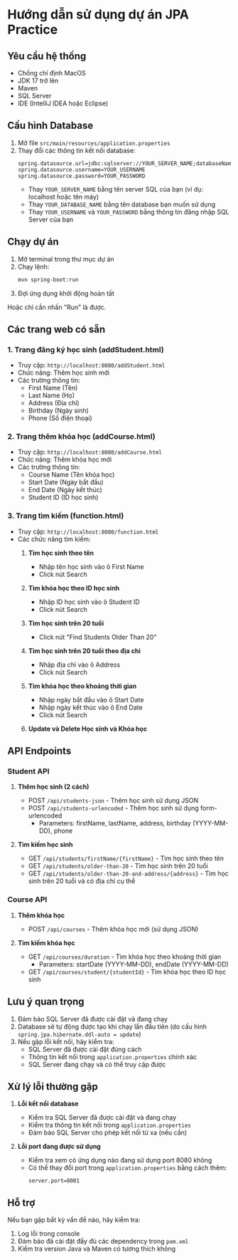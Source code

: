 # Hướng dẫn sử dụng dự án JPA Practice

## Yêu cầu hệ thống
- Chống chỉ định MacOS
- JDK 17 trở lên
- Maven
- SQL Server
- IDE (IntelliJ IDEA hoặc Eclipse)

## Cấu hình Database
1. Mở file `src/main/resources/application.properties`
2. Thay đổi các thông tin kết nối database:
   ```properties
   spring.datasource.url=jdbc:sqlserver://YOUR_SERVER_NAME;databaseName=YOUR_DATABASE_NAME;encrypt=true;trustServerCertificate=true
   spring.datasource.username=YOUR_USERNAME
   spring.datasource.password=YOUR_PASSWORD
   ```
   - Thay `YOUR_SERVER_NAME` bằng tên server SQL của bạn (ví dụ: localhost hoặc tên máy)
   - Thay `YOUR_DATABASE_NAME` bằng tên database bạn muốn sử dụng
   - Thay `YOUR_USERNAME` và `YOUR_PASSWORD` bằng thông tin đăng nhập SQL Server của bạn

## Chạy dự án
1. Mở terminal trong thư mục dự án
2. Chạy lệnh:
   ```bash
   mvn spring-boot:run
   ```
3. Đợi ứng dụng khởi động hoàn tất

Hoặc chỉ cần nhấn "Run" là được.

## Các trang web có sẵn

### 1. Trang đăng ký học sinh (addStudent.html)
- Truy cập: `http://localhost:8080/addStudent.html`
- Chức năng: Thêm học sinh mới
- Các trường thông tin:
  - First Name (Tên)
  - Last Name (Họ)
  - Address (Địa chỉ)
  - Birthday (Ngày sinh)
  - Phone (Số điện thoại)

### 2. Trang thêm khóa học (addCourse.html)
- Truy cập: `http://localhost:8080/addCourse.html`
- Chức năng: Thêm khóa học mới
- Các trường thông tin:
  - Course Name (Tên khóa học)
  - Start Date (Ngày bắt đầu)
  - End Date (Ngày kết thúc)
  - Student ID (ID học sinh)

### 3. Trang tìm kiếm (function.html)
- Truy cập: `http://localhost:8080/function.html`
- Các chức năng tìm kiếm:
  1. **Tìm học sinh theo tên**
     - Nhập tên học sinh vào ô First Name
     - Click nút Search

  2. **Tìm khóa học theo ID học sinh**
     - Nhập ID học sinh vào ô Student ID
     - Click nút Search

  3. **Tìm học sinh trên 20 tuổi**
     - Click nút "Find Students Older Than 20"

  4. **Tìm học sinh trên 20 tuổi theo địa chỉ**
     - Nhập địa chỉ vào ô Address
     - Click nút Search

  5. **Tìm khóa học theo khoảng thời gian**
     - Nhập ngày bắt đầu vào ô Start Date
     - Nhập ngày kết thúc vào ô End Date
     - Click nút Search
  6. **Update và Delete Học sinh và Khóa học**

## API Endpoints

### Student API
1. **Thêm học sinh (2 cách)**
   - POST `/api/students-json` - Thêm học sinh sử dụng JSON
   - POST `/api/students-urlencoded` - Thêm học sinh sử dụng form-urlencoded
     - Parameters: firstName, lastName, address, birthday (YYYY-MM-DD), phone

2. **Tìm kiếm học sinh**
   - GET `/api/students/firstName/{firstName}` - Tìm học sinh theo tên
   - GET `/api/students/older-than-20` - Tìm học sinh trên 20 tuổi
   - GET `/api/students/older-than-20-and-address/{address}` - Tìm học sinh trên 20 tuổi và có địa chỉ cụ thể

### Course API
1. **Thêm khóa học**
   - POST `/api/courses` - Thêm khóa học mới (sử dụng JSON)

2. **Tìm kiếm khóa học**
   - GET `/api/courses/duration` - Tìm khóa học theo khoảng thời gian
     - Parameters: startDate (YYYY-MM-DD), endDate (YYYY-MM-DD)
   - GET `/api/courses/student/{studentId}` - Tìm khóa học theo ID học sinh

## Lưu ý quan trọng
1. Đảm bảo SQL Server đã được cài đặt và đang chạy
2. Database sẽ tự động được tạo khi chạy lần đầu tiên (do cấu hình `spring.jpa.hibernate.ddl-auto = update`)
3. Nếu gặp lỗi kết nối, hãy kiểm tra:
   - SQL Server đã được cài đặt đúng cách
   - Thông tin kết nối trong `application.properties` chính xác
   - SQL Server đang chạy và có thể truy cập được

## Xử lý lỗi thường gặp
1. **Lỗi kết nối database**
   - Kiểm tra SQL Server đã được cài đặt và đang chạy
   - Kiểm tra thông tin kết nối trong `application.properties`
   - Đảm bảo SQL Server cho phép kết nối từ xa (nếu cần)

2. **Lỗi port đang được sử dụng**
   - Kiểm tra xem có ứng dụng nào đang sử dụng port 8080 không
   - Có thể thay đổi port trong `application.properties` bằng cách thêm:
     ```properties
     server.port=8081
     ```

## Hỗ trợ
Nếu bạn gặp bất kỳ vấn đề nào, hãy kiểm tra:
1. Log lỗi trong console
2. Đảm bảo đã cài đặt đầy đủ các dependency trong `pom.xml`
3. Kiểm tra version Java và Maven có tương thích không

